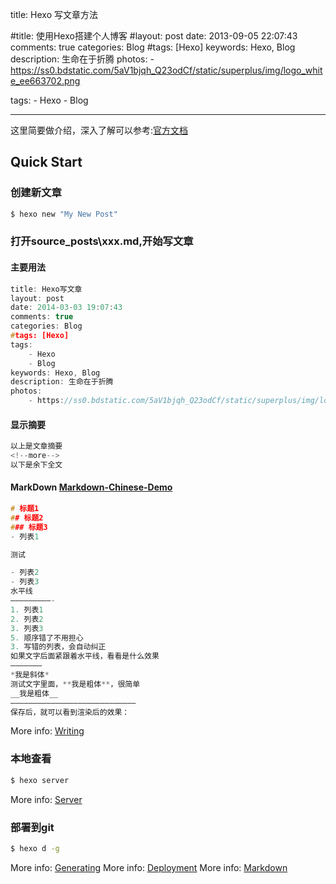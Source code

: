 title: Hexo 写文章方法

#title: 使用Hexo搭建个人博客
#layout: post
date: 2013-09-05 22:07:43
comments: true
categories: Blog
#tags: [Hexo]
keywords: Hexo, Blog
description: 生命在于折腾
photos:
    - https://ss0.bdstatic.com/5aV1bjqh_Q23odCf/static/superplus/img/logo_white_ee663702.png

tags:
    - Hexo
    - Blog


---
这里简要做介绍，深入了解可以参考:[官方文档](http://hexo.io/docs/)

## Quick Start

### 创建新文章

``` bash
$ hexo new "My New Post"
```

### 打开source\_posts\xxx.md,开始写文章

#### 主要用法
``` cpp
title: Hexo写文章
layout: post
date: 2014-03-03 19:07:43
comments: true
categories: Blog
#tags: [Hexo]
tags:
    - Hexo
    - Blog
keywords: Hexo, Blog
description: 生命在于折腾
photos:
    - https://ss0.bdstatic.com/5aV1bjqh_Q23odCf/static/superplus/img/logo_white_ee663702.png
```

#### 显示摘要
``` cpp
以上是文章摘要 
<!--more--> 
以下是余下全文 
```

#### MarkDown  [Markdown-Chinese-Demo](https://github.com/guoyunsky/Markdown-Chinese-Demo)
``` cpp
# 标题1
## 标题2
### 标题3
- 列表1

测试

- 列表2
- 列表3
水平线
—————————-
1. 列表1
2. 列表2
3. 列表3
5. 顺序错了不用担心
3. 写错的列表，会自动纠正
如果文字后面紧跟着水平线，看看是什么效果
———————
*我是斜体*
测试文字里面，**我是粗体**，很简单
__我是粗体__
————————————————————————————
保存后，就可以看到渲染后的效果：
```

More info: [Writing](http://hexo.io/docs/writing.html)

### 本地查看

``` bash
$ hexo server
```
More info: [Server](http://hexo.io/docs/server.html)

### 部署到git

``` bash
$ hexo d -g
```
More info: [Generating](http://hexo.io/docs/generating.html)
More info: [Deployment](http://hexo.io/docs/deployment.html)
More info: [Markdown](http://dillinger.io/)